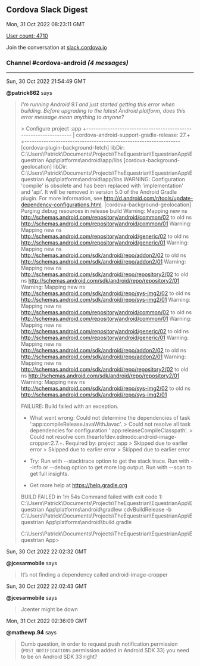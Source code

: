 ## Cordova Slack Digest
Mon, 31 Oct 2022 08:23:11 GMT

[User count: 4710](https://cordova.slack.com/)


Join the conversation at [slack.cordova.io](http://slack.cordova.io/)

### __Channel #cordova-android__ _(4 messages)_
---

Sun, 30 Oct 2022 21:54:49 GMT

__@patrick662__ says 
> *I'm running Android 9.1 and just started getting this error when building.  Before upgrading to the latest Android platform, does this error message mean anything to anyone?*
> 
> 
> &gt; Configure project :app
> +-----------------------------------------------------------------
> | cordova-android-support-gradle-release: 27.+
> +-----------------------------------------------------------------
> [cordova-plugin-background-fetch] libDir: C:\Users\Patrick\Documents\Projects\TheEquestrian\EquestrianApp\Equestrian App\platforms\android\app/libs
> [cordova-background-geolocation]  libDir: C:\Users\Patrick\Documents\Projects\TheEquestrian\EquestrianApp\Equestrian App\platforms\android\app/libs
> WARNING: Configuration 'compile' is obsolete and has been replaced with 'implementation' and 'api'.
> It will be removed in version 5.0 of the Android Gradle plugin.
> For more information, see <http://d.android.com/r/tools/update-dependency-configurations.html>.
> [cordova-background-geolocation] Purging debug resources in release build
> Warning: Mapping new ns <http://schemas.android.com/repository/android/common/02> to old ns <http://schemas.android.com/repository/android/common/01>
> Warning: Mapping new ns <http://schemas.android.com/repository/android/generic/02> to old ns <http://schemas.android.com/repository/android/generic/01>
> Warning: Mapping new ns <http://schemas.android.com/sdk/android/repo/addon2/02> to old ns <http://schemas.android.com/sdk/android/repo/addon2/01>
> Warning: Mapping new ns <http://schemas.android.com/sdk/android/repo/repository2/02> to old ns <http://schemas.android.com/sdk/android/repo/repository2/01>
> Warning: Mapping new ns <http://schemas.android.com/sdk/android/repo/sys-img2/02> to old ns <http://schemas.android.com/sdk/android/repo/sys-img2/01>
> Warning: Mapping new ns <http://schemas.android.com/repository/android/common/02> to old ns <http://schemas.android.com/repository/android/common/01>
> Warning: Mapping new ns <http://schemas.android.com/repository/android/generic/02> to old ns <http://schemas.android.com/repository/android/generic/01>
> Warning: Mapping new ns <http://schemas.android.com/sdk/android/repo/addon2/02> to old ns <http://schemas.android.com/sdk/android/repo/addon2/01>
> Warning: Mapping new ns <http://schemas.android.com/sdk/android/repo/repository2/02> to old ns <http://schemas.android.com/sdk/android/repo/repository2/01>
> Warning: Mapping new ns <http://schemas.android.com/sdk/android/repo/sys-img2/02> to old ns <http://schemas.android.com/sdk/android/repo/sys-img2/01>
> 
> FAILURE: Build failed with an exception.
> 
> * What went wrong:
> Could not determine the dependencies of task ':app:compileReleaseJavaWithJavac'.
> &gt; Could not resolve all task dependencies for configuration ':app:releaseCompileClasspath'.
>    &gt; Could not resolve com.theartofdev.edmodo:android-image-cropper:2.7.+.
>      Required by:
>          project :app
>       &gt; Skipped due to earlier error
>       &gt; Skipped due to earlier error
>       &gt; Skipped due to earlier error
> 
> * Try:
> Run with --stacktrace option to get the stack trace. Run with --info or --debug option to get more log output. Run with --scan to get full insights.
> 
> * Get more help at <https://help.gradle.org>
> 
> BUILD FAILED in 1m 54s
> Command failed with exit code 1: C:\Users\Patrick\Documents\Projects\TheEquestrian\EquestrianApp\Equestrian App\platforms\android\gradlew cdvBuildRelease -b C:\Users\Patrick\Documents\Projects\TheEquestrian\EquestrianApp\Equestrian App\platforms\android\build.gradle
> 
> C:\Users\Patrick\Documents\Projects\TheEquestrian\EquestrianApp\Equestrian App&gt;
> 

Sun, 30 Oct 2022 22:02:32 GMT

__@jcesarmobile__ says 
> It’s not finding a dependency called android-image-cropper
> 

Sun, 30 Oct 2022 22:02:43 GMT

__@jcesarmobile__ says 
> Jcenter might be down
> 

Mon, 31 Oct 2022 02:36:09 GMT

__@mathewp.94__ says 
> Dumb question, in order to request push notification permission (`POST_NOTIFICATIONS` permission added in Android SDK 33) you need to be on Android SDK 33 right?
> 
